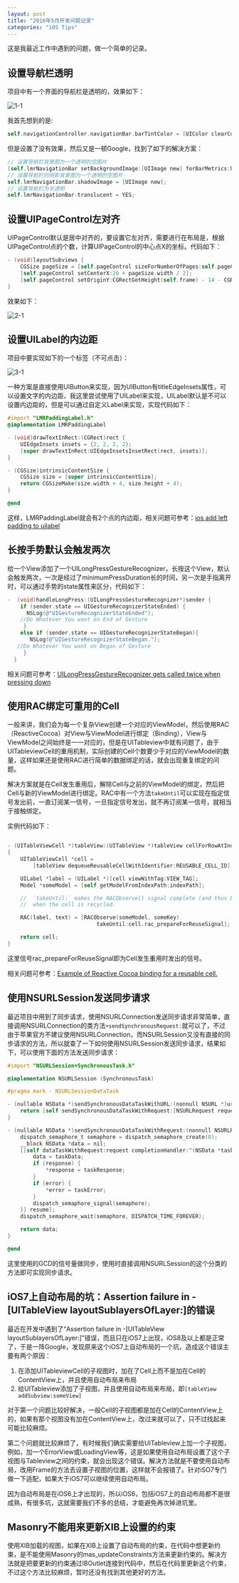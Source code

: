 ```yaml
---
layout: post
title: "2016年5月开发问题记录"
categories: "iOS Tips"
---
```


这是我最近工作中遇到的问题，做一个简单的记录。

## 设置导航栏透明

项目中有一个界面的导航栏是透明的，效果如下：

![1-1](http://oldblog.shicishuzhai.com/d2b06aad44ccf25b3088bf3268f6de26.png)

我首先想到的是:

```objectivec
self.navigationController.navigationBar.barTintColor = [UIColor clearColor];
```

但是设置了没有效果，然后又是一顿Google，找到了如下的解决方案：

```objectivec
// 设置导航栏背景图为一个透明的空图片
[self.lmrNavigationBar setBackgroundImage:[UIImage new] forBarMetrics:UIBarMetricsDefault];
// 设置导航栏的阴影背景图为一个透明的空图片
self.lmrNavigationBar.shadowImage = [UIImage new];
// 设置导航栏为半透明
self.lmrNavigationBar.translucent = YES;
```

## 设置UIPageControl左对齐

UIPageControl默认是居中对齐的，要设置它左对齐，需要进行在布局是，根据UIPageControl点的个数，计算UIPageControl的中心点X的坐标。代码如下：

```objectivec
- (void)layoutSubviews {
    CGSize pageSize = [self.pageControl sizeForNumberOfPages:self.pageControl.numberOfPages];
    [self.pageControl setCenterX:20 + pageSize.width / 2];
    [self.pageControl setOriginY:CGRectGetHeight(self.frame) - 14 - CGRectGetHeight(self.pageControl.frame)];
}
```

效果如下：

![2-1](http://oldblog.shicishuzhai.com/664bd5d66be86fc7d0327fa63c0b8958.png)

## 设置UILabel的内边距

项目中要实现如下的一个标签（不可点击）：

![3-1](http://oldblog.shicishuzhai.com/dab95307496966b3e7f51b6f8fa22308.png)

一种方案是直接使用UIButton来实现，因为UIButton有titleEdgeInsets属性，可以设置文字的内边距，我这里尝试使用了UILabel来实现，UILabel默认是不可以设置内边距的，但是可以通过自定义Label来实现，实现代码如下：

```objectivec
#import "LMRPaddingLabel.h"
@implementation LMRPaddingLabel

- (void)drawTextInRect:(CGRect)rect {
    UIEdgeInsets insets = {2, 2, 2, 2};
    [super drawTextInRect:UIEdgeInsetsInsetRect(rect, insets)];
}

- (CGSize)intrinsicContentSize {
    CGSize size = [super intrinsicContentSize];
    return CGSizeMake(size.width + 4, size.height + 4);
}

@end
```

这样，LMRPaddingLabel就会有2个点的内边距，相关问题可参考：[ios add left padding to uilabel](http://stackoverflow.com/questions/19437579/ios-add-left-padding-to-uilabel)

## 长按手势默认会触发两次

给一个View添加了一个UILongPressGestureRecognizer，长按这个View，默认会触发两次，一次是经过了minimumPressDuration长的时间，另一次是手指离开时，可以通过手势的state属性来区分，代码如下：

```objectivec
-  (void)handleLongPress:(UILongPressGestureRecognizer*)sender {
    if (sender.state == UIGestureRecognizerStateEnded) {
      NSLog(@"UIGestureRecognizerStateEnded");
    //Do Whatever You want on End of Gesture
     }
    else if (sender.state == UIGestureRecognizerStateBegan){
       NSLog(@"UIGestureRecognizerStateBegan.");
   //Do Whatever You want on Began of Gesture
     }
  }
```

相关问题可参考：[UILongPressGestureRecognizer gets called twice when pressing down](http://stackoverflow.com/questions/3319591/uilongpressgesturerecognizer-gets-called-twice-when-pressing-down)

## 使用RAC绑定可重用的Cell

一般来讲，我们会为每一个复杂View创建一个对应的ViewModel，然后使用RAC（ReactiveCocoa）对View与ViewModel进行绑定（Binding），View与ViewModel之间始终是一一对应的，但是在UITableview中就有问题了，由于UITableviewCell的重用机制，实际创建的Cell个数要少于对应的ViewModel的数量，这样如果还是使用RAC进行简单的数据绑定的话，就会出现重复绑定的问题。

解决方案就是在Cell发生重用后，解除Cell与之前的ViewModel的绑定，然后把Cell与新的ViewModel进行绑定。RAC中有一个方法`takeUntil`可以实现在指定信号发出前，一直订阅某一信号，一旦指定信号发出，就不再订阅某一信号，就相当于接触绑定。

实例代码如下：

```objectivec

- (UITableViewCell *)tableView:(UITableView *)tableView cellForRowAtIndexPath:(NSIndexPath *)indexPath
{    
    UITableViewCell *cell =
        [tableView dequeueReusableCellWithIdentifier:REUSABLE_CELL_ID];

    UILabel *label = (UILabel *)[cell viewWithTag:VIEW_TAG];
    Model *someModel = [self getModelFromIndexPath:indexPath];

    //  `takeUntil:` makes the RACObserve() signal complete (and thus breaks the subscription)
    //  when the cell is recycled.

    RAC(label, text) = [RACObserve(someModel, someKey)
                            takeUntil:cell.rac_prepareForReuseSignal];

    return cell;
}

```

这里信号rac_prepareForReuseSignal即为Cell发生重用时发出的信号。

相关问题可参考：[Example of Reactive Cocoa binding for a reusable cell.](https://gist.github.com/bunnyhero/9988574)

## 使用NSURLSession发送同步请求

最近项目中用到了同步请求，使用NSURLConnection发送同步请求非常简单，直接调用NSURLConnection的类方法`+sendSynchronousRequest:`就可以了，不过由于苹果官方不建议使用NSURLConnection，而NSURLSession又没有直接的同步请求的方法，所以就查了一下如何使用NSURLSession发送同步请求，结果如下，可以使用下面的方法发送同步请求：

```objectivec
#import "NSURLSession+SynchronousTask.h"

@implementation NSURLSession (SynchronousTask)

#pragma mark - NSURLSessionDataTask

- (nullable NSData *)sendSynchronousDataTaskWithURL:(nonnull NSURL *)url returningResponse:(NSURLResponse *_Nullable*_Nullable)response error:(NSError *_Nullable*_Nullable)error {
    return [self sendSynchronousDataTaskWithRequest:[NSURLRequest requestWithURL:url] returningResponse:response error:error];
}

- (nullable NSData *)sendSynchronousDataTaskWithRequest:(nonnull NSURLRequest *)request returningResponse:(NSURLResponse *_Nullable*_Nullable)response error:(NSError *_Nullable*_Nullable)error {
    dispatch_semaphore_t semaphore = dispatch_semaphore_create(0);
    __block NSData *data = nil;
    [[self dataTaskWithRequest:request completionHandler:^(NSData *taskData, NSURLResponse *taskResponse, NSError *taskError) {
        data = taskData;
        if (response) {
            *response = taskResponse;
        }
        if (error) {
            *error = taskError;
        }
        dispatch_semaphore_signal(semaphore);
    }] resume];
    dispatch_semaphore_wait(semaphore, DISPATCH_TIME_FOREVER);

    return data;
}

@end
```

这里使用的GCD的信号量做同步，使用时直接调用NSURLSession的这个分类的方法即可实现同步请求。

## iOS7上自动布局的坑：Assertion failure in -[UITableView layoutSublayersOfLayer:]的错误

最近在开发中遇到了“Assertion failure in -[UITableView layoutSublayersOfLayer:]”错误，而且只在iOS7上出现，iOS8及以上都是正常了，于是一阵Google，发现原来这个iOS7上自动布局的一个坑，造成这个错误主要有两个原因：

1. 在添加UITableviewCell的子视图时，加在了Cell上而不是加在Cell的ContentView上，并且使用自动布局来布局
2. 给UITableview添加了子视图，并且使用自动布局来布局，即`[tableView addSubview:someView]`

对于第一个问题比较好解决，一般Cell的子视图都是加在Cell的ContentView上的，如果有那个视图没有加在ContentView上，改过来就可以了，只不过找起来可能比较麻烦。

第二个问题就比较麻烦了，有时候我们确实需要给UITableview上加一个子视图，例如，加一个ErrorView或LoadingView等，这是如果使用自动布局设置了这个子视图与Tableview之间的约束，就会出现这个错误。解决方法就是不要使用自动布局，改用Frame的方法去设置子视图的位置，这样就不会报错了。针对iSO7专门做一下适配，如果大于iOS7可以继续使用自动布局。

因为自动布局是在iOS6上才出现的，所以iOS6，包括iOS7上的自动布局都不是很成熟，有很多坑，这就需要我们不多的总结，才能避免再次掉进坑里。

## Masonry不能用来更新XIB上设置的约束

使用XIB加载的视图，如果在XIB上设置了自动布局的约束，在代码中想更新约束，是不能使用Masonry的mas_updateConstraints方法来更新约束的。解决方法就是把要更新的约束通过IBOutlet连接到代码中，然后在代码里更新这个约束，不过这个方法比较麻烦，暂时还没有找到其他更好的方法。
